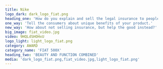 ```yaml
---
title: Nike
logo_dark: dark_logo_fiat.png
heading_one: 'How do you explain and sell the legal insurance to people that are afraid of lawyers and hate insurance houses?'
one_way: 'Tell the consumers about unique benefits of your product.'
new_way: 'How about not selling insurance, but help the good instead?'
big_image: fiat_video.jpg
video: 9HQLdSHOHxU
logo_light: light_logo_fiat.png
category: AWARD
category_name: 'FIAT 500X'
heading_two: 'BEAUTY AND FUNCTION COMBINED'
media: 'dark_logo_fiat.png,fiat_video.jpg,light_logo_fiat.png'
---
```


